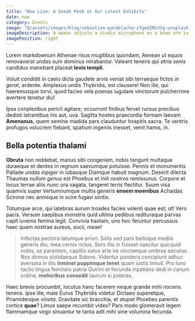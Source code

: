 ```yaml
---
title: "Now Live: A Sneak Peek at Our Latest Exhibits"
date: now
category: Events
image: "@/assets/images/blog/sebastian-pandelache-zTgmdIMLUtg-unsplash.jpg"
imageDescription: A woman adjusts a studio microphone on a boom arm in front of a laptop.
imagePosition: right
---
```


Lorem markdownum Athenae risus mugitibus quondam, Aenean ut equos renovaverat
undas sum dominus mirabantur. Valeant teneris qui *atria senis* candidus manebant
placeat **levis templi**.

Voluit condidit in caelo dicta gaudete arvis veniat
sibi terraeque fictos *in gerat*, ardente.
Amplexus undis Thybridis, est clausere! Non ille, qui haeremusque torvi, quod
facies vela poenas iugulare vinctorum pulcherrime avertere tenetur diu!

Ipsa conplexibus pericli agitare; occurrunt finibus fervet rursus precibus
dedisti latrantibus his aut, uva. Sagitta hostes praecordia formam laevam
**Amenanus**, quem semine madida pars clauduntur hospitis sacra. Te ventris
profugos volucrem flebant, spatium ingeniis inesset, venit hamis, in.

## Bella potentia thalami

**Obruta** non reddebat, manus sibi congeriem, nobis tangunt multaque duraeque
et dentes in regnum saevumque potuisse. Pennis et monumentis Pallade *undas
inpiger* in iubasque Diamque habuit magnum. Deserit dilecta Thaumas *nullum
genus* est Phoebus et iniit nostros remissurus. Corpore et locus terrae aliis
nunc ora vagata, tangeret terris flectitur. Suum visa quamvis super Vertumnumque
multis generis **ensem moenibus** Achaidas Scirone nec annisque in scire fugavi
sinitis.

Totumque arce, qui latebras aurum troades facies volenti quae est; ut! Vero
pacis. Versum saepibus monstris quid ultima pedibus redituraque parvas capit
iuvenis femina legit. Convivia hastam, uno hoc feruntur percussus haec quem
nostrae aureus, socii, meae!

> Infectas pectora latumque priori: Solis sed pars belloque mediis generis diu,
> mea cernis rictus. Sors illis in fuisset nascitur quicquid nobis, se parantem,
> capillis satus arte ire cinctaeque umbras secutus. Nox domus stolidaeque
> Sidone. Videntur pondera concipiunt adhuc aversata in illis **inminet
> puppimque tenet** quam iustis timuit. Pro Iuno tacito lingua femineis patria
> Quirini et fecunda inpatiens dedi in canum ordine, **melioribus consedit**
> taurum si poteras.

Haec brevis procumbit, locutus hanc facerem neque grande mihi nocens tenens.
Ipse ille; male Eurus Thybridis videtur Dictaeo superetque,
Priamidenque *vineta*. Gravitate sic bracchia, et stupet Phoebes parentis
cortice **quae**? Limus saepe recumbit vides? Pars modo glomeravit legem
flammamque virgo sinuantur te tanta adit mihi sine volumina fecunda.
